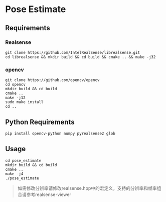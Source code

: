 # Pose Estimate

## Requirements

### Realsense

```shell
git clone https://github.com/IntelRealSense/librealsense.git
cd librealsense && mkdir build && cd build && cmake .. && make -j32
```

### opencv 

```shell
git clone https://github.com/opencv/opencv
cd opencv
mkdir build && cd build
cmake ..
make -j12
sudo make install
cd ..
```

## Python Requirements

```shell
pip install opencv-python numpy pyrealsense2 glob
```

## Usage
```shell
cd pose_estimate
mkdir build && cd build
cmake ..
make -j4
./pose_estimate
```
> 如需修改分辨率请修改realsense.hpp中的宏定义，支持的分辨率和帧率组合请参考realsense-viewer
